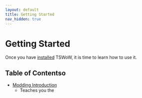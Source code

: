 ```yaml
---
layout: default
title: Getting Started
nav_hidden: true
---
```


# Getting Started

Once you have [installed](../install) TSWoW, it is time to learn how to use it.

## Table of Contentso

- [Modding Introduction](./01-modding-introduction)
    - Teaches you the 